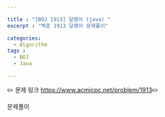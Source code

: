 ```yaml
---

title : "[BOJ 1913] 달팽이 (java) "
excerpt : "백준 1913 달팽이 문제풀이"

categories:
  - Algorithm
tags :
  - BOJ 
  - Java

---
```


:pencil2: 문제 링크 <https://www.acmicpc.net/problem/1913>:pencil2:

문제풀이

<script src="https://gist.github.com/leejieun1121/e92c57cf76064e2ec6a01c9f1d344da3.js"></script>

